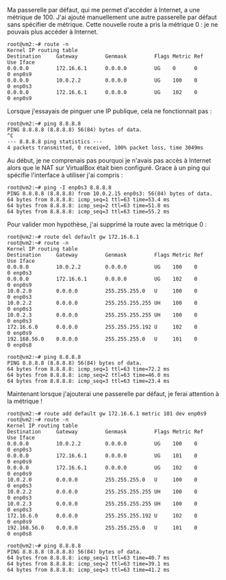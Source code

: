 Ma passerelle par défaut, qui me permet d'accéder à Internet, a une métrique de 100. J'ai ajouté manuellement une autre passerelle par défaut sans spécifier de métrique. Cette nouvelle route a pris la métrique 0 : je ne pouvais plus accéder à Internet.

```
root@vm2:~# route -n
Kernel IP routing table
Destination     Gateway         Genmask         Flags Metric Ref    Use Iface
0.0.0.0         172.16.6.1      0.0.0.0         UG    0      0        0 enp0s9
0.0.0.0         10.0.2.2        0.0.0.0         UG    100    0        0 enp0s3
0.0.0.0         172.16.6.1      0.0.0.0         UG    102    0        0 enp0s9
```

Lorsque j'essayais de pinguer une IP publique, cela ne fonctionnait pas :

```
root@vm2:~# ping 8.8.8.8
PING 8.8.8.8 (8.8.8.8) 56(84) bytes of data.
^C
--- 8.8.8.8 ping statistics ---
4 packets transmitted, 0 received, 100% packet loss, time 3049ms
```

Au début, je ne comprenais pas pourquoi je n'avais pas accès à Internet alors que le NAT sur VirtualBox était bien configuré. Grace à un ping qui spécifie l'interface à utiliser j'ai compris :

```
root@vm2:~# ping -I enp0s3 8.8.8.8
PING 8.8.8.8 (8.8.8.8) from 10.0.2.15 enp0s3: 56(84) bytes of data.
64 bytes from 8.8.8.8: icmp_seq=1 ttl=63 time=53.4 ms
64 bytes from 8.8.8.8: icmp_seq=2 ttl=63 time=51.8 ms
64 bytes from 8.8.8.8: icmp_seq=3 ttl=63 time=55.2 ms
```

Pour valider mon hypothèse, j'ai supprimé la route avec la métrique 0 :

```
root@vm2:~# route del default gw 172.16.6.1
root@vm2:~# route -n
Kernel IP routing table
Destination     Gateway         Genmask         Flags Metric Ref    Use Iface
0.0.0.0         10.0.2.2        0.0.0.0         UG    100    0        0 enp0s3
0.0.0.0         172.16.6.1      0.0.0.0         UG    102    0        0 enp0s9
10.0.2.0        0.0.0.0         255.255.255.0   U     100    0        0 enp0s3
10.0.2.2        0.0.0.0         255.255.255.255 UH    100    0        0 enp0s3
10.0.2.3        0.0.0.0         255.255.255.255 UH    100    0        0 enp0s3
172.16.6.0      0.0.0.0         255.255.255.192 U     102    0        0 enp0s9
192.168.56.0    0.0.0.0         255.255.255.0   U     101    0        0 enp0s8

root@vm2:~# ping 8.8.8.8
PING 8.8.8.8 (8.8.8.8) 56(84) bytes of data.
64 bytes from 8.8.8.8: icmp_seq=1 ttl=63 time=72.2 ms
64 bytes from 8.8.8.8: icmp_seq=2 ttl=63 time=46.0 ms
64 bytes from 8.8.8.8: icmp_seq=3 ttl=63 time=23.4 ms
```

Maintenant lorsque j'ajouterai une passerelle par défaut, je ferai attention à la métrique !

```
root@vm2:~# route add default gw 172.16.6.1 metric 101 dev enp0s9
root@vm2:~# route -n
Kernel IP routing table
Destination     Gateway         Genmask         Flags Metric Ref    Use Iface
0.0.0.0         10.0.2.2        0.0.0.0         UG    100    0        0 enp0s3
0.0.0.0         172.16.6.1      0.0.0.0         UG    101    0        0 enp0s9
0.0.0.0         172.16.6.1      0.0.0.0         UG    102    0        0 enp0s9
10.0.2.0        0.0.0.0         255.255.255.0   U     100    0        0 enp0s3
10.0.2.2        0.0.0.0         255.255.255.255 UH    100    0        0 enp0s3
10.0.2.3        0.0.0.0         255.255.255.255 UH    100    0        0 enp0s3
172.16.6.0      0.0.0.0         255.255.255.192 U     102    0        0 enp0s9
192.168.56.0    0.0.0.0         255.255.255.0   U     101    0        0 enp0s8

root@vm2:~# ping 8.8.8.8 
PING 8.8.8.8 (8.8.8.8) 56(84) bytes of data.
64 bytes from 8.8.8.8: icmp_seq=1 ttl=63 time=40.7 ms
64 bytes from 8.8.8.8: icmp_seq=2 ttl=63 time=39.1 ms
64 bytes from 8.8.8.8: icmp_seq=3 ttl=63 time=41.2 ms
```